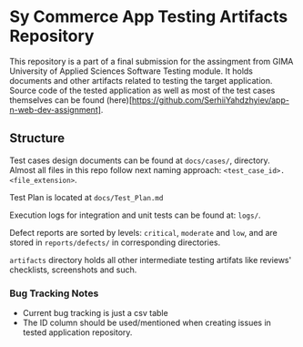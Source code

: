 # Sy Commerce App Testing Artifacts Repository

This repository is a part of a final submission for the assingment from GIMA
University of Applied Sciences Software Testing module. It holds documents and
other artifacts related to testing the target application. Source code of the
tested application as well as most of the test cases themselves can be found
(here)[https://github.com/SerhiiYahdzhyiev/app-n-web-dev-assignment].

## Structure

Test cases design documents can be found at `docs/cases/`, directory.
Almost all files in this repo follow next naming approach:
`<test_case_id>.<file_extension>`.

Test Plan is located at `docs/Test_Plan.md`

Execution logs for integration and unit tests can be found at: `logs/`.

Defect reports are sorted by levels: `critical`, `moderate` and `low`, and
are stored in `reports/defects/` in corresponding directories.

`artifacts` directory holds all other intermediate testing artifats like reviews' checklists,
screenshots and such.

### Bug Tracking Notes

- Current bug tracking is just a csv table
- The ID column should be used/mentioned when creating issues in tested application repository.
